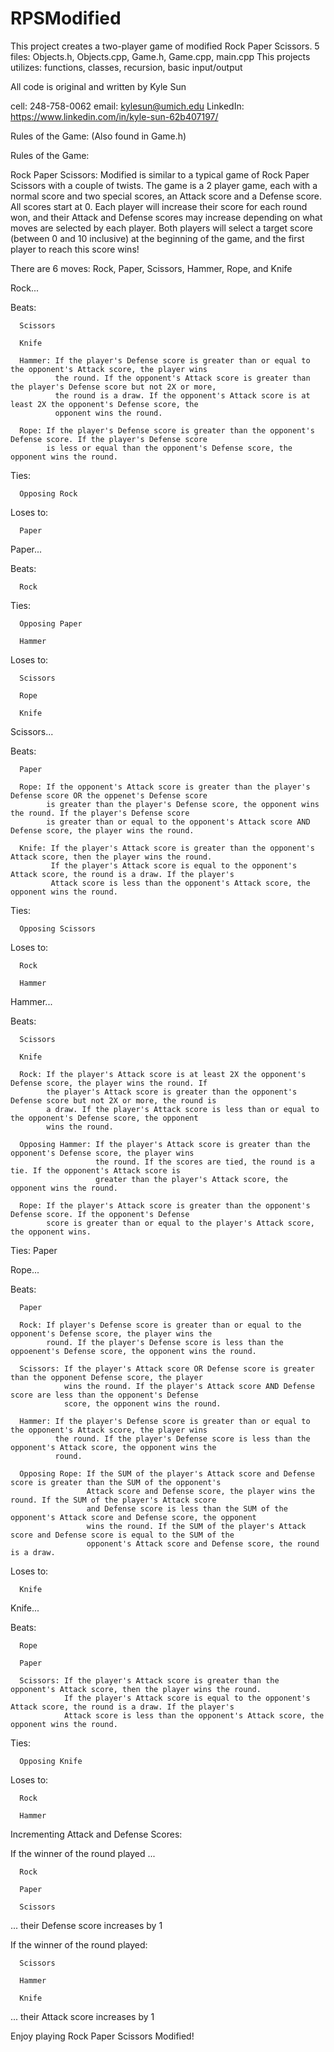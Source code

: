 # RPSModified

This project creates a two-player game of modified Rock Paper Scissors. 
5 files: Objects.h, Objects.cpp, Game.h, Game.cpp, main.cpp
This projects utilizes: functions, classes, recursion, basic input/output

All code is original and written by Kyle Sun

cell: 248-758-0062
email: kylesun@umich.edu
LinkedIn: https://www.linkedin.com/in/kyle-sun-62b407197/

Rules of the Game: (Also found in Game.h)

 Rules of the Game:

 Rock Paper Scissors: Modified is similar to a typical game of Rock Paper Scissors with a couple of twists.
 The game is a 2 player game, each with a normal score and two special scores, an Attack score and a Defense score.
 All scores start at 0. Each player will increase their score for each round won, and their Attack and Defense
 scores may increase depending on what moves are selected by each player. Both players will select a target score
 (between 0 and 10 inclusive) at the beginning of the game, and the first player to reach this score wins!

 There are 6 moves: Rock, Paper, Scissors, Hammer, Rope, and Knife

 Rock...

  Beats:

      Scissors

      Knife

      Hammer: If the player's Defense score is greater than or equal to the opponent's Attack score, the player wins
              the round. If the opponent's Attack score is greater than the player's Defense score but not 2X or more,
              the round is a draw. If the opponent's Attack score is at least 2X the opponent's Defense score, the
              opponent wins the round.

      Rope: If the player's Defense score is greater than the opponent's Defense score. If the player's Defense score
            is less or equal than the opponent's Defense score, the opponent wins the round.

  Ties:

      Opposing Rock

  Loses to:

      Paper




 Paper...

  Beats:

      Rock

  Ties:

      Opposing Paper

      Hammer

  Loses to:

      Scissors

      Rope

      Knife




 Scissors...

  Beats:

      Paper

      Rope: If the opponent's Attack score is greater than the player's Defense score OR the oppenet's Defense score
            is greater than the player's Defense score, the opponent wins the round. If the player's Defense score
            is greater than or equal to the opponent's Attack score AND Defense score, the player wins the round.

      Knife: If the player's Attack score is greater than the opponent's Attack score, then the player wins the round.
             If the player's Attack score is equal to the opponent's Attack score, the round is a draw. If the player's
             Attack score is less than the opponent's Attack score, the opponent wins the round.

  Ties:

      Opposing Scissors

  Loses to:

      Rock

      Hammer




 Hammer...

  Beats:

      Scissors

      Knife

      Rock: If the player's Attack score is at least 2X the opponent's Defense score, the player wins the round. If
            the player's Attack score is greater than the opponent's Defense score but not 2X or more, the round is
            a draw. If the player's Attack score is less than or equal to the opponent's Defense score, the opponent
            wins the round.

      Opposing Hammer: If the player's Attack score is greater than the opponent's Defense score, the player wins
                       the round. If the scores are tied, the round is a tie. If the opponent's Attack score is
                       greater than the player's Attack score, the opponent wins the round.

      Rope: If the player's Attack score is greater than the opponent's Defense score. If the opponent's Defense
            score is greater than or equal to the player's Attack score, the opponent wins.

  Ties: Paper




 Rope...

  Beats:

      Paper

      Rock: If player's Defense score is greater than or equal to the opponent's Defense score, the player wins the
            round. If the player's Defense score is less than the oppoenent's Defense score, the opponent wins the round.

      Scissors: If the player's Attack score OR Defense score is greater than the opponent Defense score, the player
                wins the round. If the player's Attack score AND Defense score are less than the opponent's Defense
                score, the opponent wins the round.

      Hammer: If the player's Defense score is greater than or equal to the opponent's Attack score, the player wins
              the round. If the player's Defense score is less than the opponent's Attack score, the opponent wins the
              round.

      Opposing Rope: If the SUM of the player's Attack score and Defense score is greater than the SUM of the opponent's
                     Attack score and Defense score, the player wins the round. If the SUM of the player's Attack score
                     and Defense score is less than the SUM of the opponent's Attack score and Defense score, the opponent
                     wins the round. If the SUM of the player's Attack score and Defense score is equal to the SUM of the
                     opponent's Attack score and Defense score, the round is a draw.

  Loses to:

      Knife




 Knife...

  Beats:

      Rope

      Paper

      Scissors: If the player's Attack score is greater than the opponent's Attack score, then the player wins the round.
                If the player's Attack score is equal to the opponent's Attack score, the round is a draw. If the player's
                Attack score is less than the opponent's Attack score, the opponent wins the round.

  Ties:

      Opposing Knife

  Loses to:

      Rock

      Hammer


 Incrementing Attack and Defense Scores:

  If the winner of the round played ...

      Rock

      Paper

      Scissors

  ... their Defense score increases by 1


  If the winner of the round played:

      Scissors

      Hammer

      Knife

  ... their Attack score increases by 1


 Enjoy playing Rock Paper Scissors Modified!


